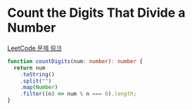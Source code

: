 # Count the Digits That Divide a Number

[LeetCode 문제 링크](https://leetcode.com/problems/count-the-digits-that-divide-a-number)

```typescript
function countDigits(num: number): number {
  return num
    .toString()
    .split("")
    .map(Number)
    .filter((n) => num % n === 0).length;
}
```
